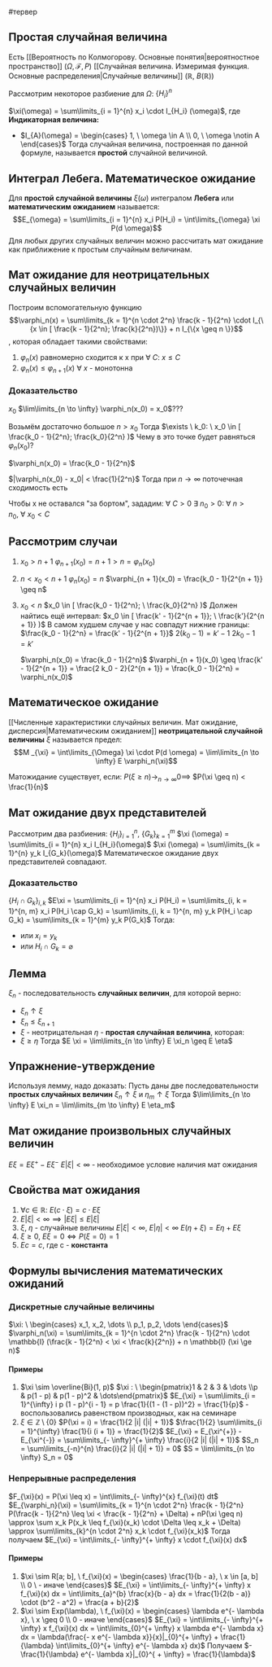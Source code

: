 #тервер 
## Простая случайная величина
Есть [[Вероятность по Колмогорову. Основные понятия|вероятностное пространство]] $(\Omega, \mathcal{F}, P)$
[[Случайная величина. Измеримая функция. Основные распределения|Случайные величины]] $(\mathbb{R}, \ B(\mathbb{R}))$

Рассмотрим некоторое разбиение для $\Omega$: $\{ H_i \}^n$

$\xi(\omega) = \sum\limits_{i = 1}^{n} x_i \cdot I_{H_i} (\omega)$, где
**Индикаторная величина:**
- $I_{A}(\omega) = \begin{cases} 1, \ \omega \in A \\ 0, \ \omega \notin A \end{cases}$
Тогда случайная величина, построенная по данной формуле, называется **простой** случайной величиной.

## Интеграл Лебега. Математическое ожидание
Для **простой случайной величины** $\xi(\omega)$ интегралом **Лебега** или **математическим ожиданием** называется: $$E_{\omega} = \sum\limits_{i = 1}^{n} x_i P(H_i) = \int\limits_{\omega} \xi P(d \omega)$$
Для любых других случайных величин можно рассчитать мат ожидание как приближение к простым случайным величинам.

## Мат ожидание для неотрицательных случайных величин
Построим вспомогательную функцию $$\varphi_n(x) = \sum\limits_{k = 1}^{n \cdot 2^n} \frac{k - 1}{2^n} \cdot I_{\{x \in [ \frac{k - 1}{2^n}; \frac{k}{2^n})\}} + n I_{\{x \geq n \}}$$, которая обладает такими свойствами:
1) $\varphi_n(x)$ равномерно сходится к x при $\forall \ C: \ x \leq C$
2) $\varphi_n(x) \leq \varphi_{n + 1}(x) \ \forall \ x$ - монотонна

### Доказательство
$x_0$
$\lim\limits_{n \to \infty} \varphi_n(x_0) = x_0$???

Возьмём достаточно большое $n > x_0$
Тогда $\exists \ k_0: \ x_0 \in [ \frac{k_0 - 1}{2^n}; \frac{k_0}{2^n} )$
Чему в это точке будет равняться $\varphi_n(x_0)$?

$\varphi_n(x_0) = \frac{k_0 - 1}{2^n}$

$|\varphi_n(x_0) - x_0| < \frac{1}{2^n}$
Тогда при $n \to \infty$ поточечная сходимость есть

Чтобы x не оставался "за бортом", зададим:
$\forall \ C > 0 \ \exists\ n_0 > 0: \ \forall \ n > n_0, \ \forall \ x_0 < C$

## Рассмотрим случаи
1) $x_0 > n + 1$
	$\varphi_{n + 1} (x_0) = n + 1 > n = \varphi_n(x_0)$
2) $n < x_0 < n + 1$
	$\varphi_n(x_0) = n$
	$\varphi_{n + 1}(x_0) = \frac{k_0 - 1}{2^{n + 1}} \geq n$
3) $x_0 < n$
	$x_0 \in [ \frac{k_0 - 1}{2^n}; \ \frac{k_0}{2^n} )$
	Должен найтись ещё интервал:
	$x_0 \in [ \frac{k' - 1}{2^{n + 1}}; \ \frac{k'}{2^{n + 1}}  )$
	В самом худшем случае у нас совпадут нижние границы:
	$\frac{k_0 - 1}{2^n} = \frac{k' - 1}{2^{n + 1}}$
	$2(k_0 - 1) = k' - 1$
	$2k_0 - 1 = k'$
	
	$\varphi_n(x_0) = \frac{k_0 - 1}{2^n}$
	$\varphi_{n + 1}(x_0) \geq \frac{k' - 1}{2^{n + 1}} = \frac{2 k_0 - 2}{2^{n + 1}} = \frac{k_0 - 1}{2^n} = \varphi_n(x_0)$

## Математическое ожидание
[[Численные характеристики случайных величин. Мат ожидание, дисперсия|Математическим ожиданием]] **неотрицательной случайной величины**  $\xi$ называется предел: $$M _{\xi} = \int\limits_{\Omega} \xi \cdot P(d \omega) = \lim\limits_{n \to \infty} E \varphi_n(\xi)$$

Матожидание существует, если:
$P(\xi \geq n) \to_{n \to \infty} 0 \implies$
$P(\xi \geq n) < \frac{1}{n}$

## Мат ожидание двух представителей
Рассмотрим два разбиения: $\{ H_i \}_{i = 1}^{n}, \ \{ G_k \}_{k = 1}^{m}$
$\xi (\omega) = \sum\limits_{i = 1}^{n} x_i I_{H_i}(\omega)$
$\xi (\omega) = \sum\limits_{k = 1}^{n} y_k I_{G_k}(\omega)$
Математическое ожидание двух представителей совпадают.

### Доказательство
$\{ H_i \cap G_k \}_{i, k}$
$E\xi = \sum\limits_{i = 1}^{n} x_i P(H_i) = \sum\limits_{i, k = 1}^{n, m} x_i P(H_i \cap G_k) = \sum\limits_{i, k = 1}^{n, m} y_k P(H_i \cap G_k) = \sum\limits_{k = 1}^{m} y_k P(G_k)$
Тогда:
- или $x_i = y_k$
- или $H_i \cap G_k = \varnothing$

## Лемма
$\xi_n$ - последовательность **случайных величин**, для которой верно:
- $\xi_n \uparrow \xi$
- $\xi_n \leq \xi_{n + 1}$
- $\xi$ - неотрицательная
$\eta$ - **простая случайная величина**, которая:
- $\xi \geq \eta$
Тогда $E \xi = \lim\limits_{n \to \infty} E \xi_n \geq E \eta$

## Упражнение-утверждение
Используя лемму, надо доказать:
Пусть даны две последовательности **простых случайных величин** $\xi_n \uparrow \xi$ и $\eta_m \uparrow \xi$
	Тогда $\lim\limits_{n \to \infty} E \xi_n = \lim\limits_{m \to \infty} E \eta_m$

## Мат ожидание произвольных случайных величин
$E \xi = E \xi^{+} - E \xi^{-}$
$E|\xi| < \infty$ - необходимое условие наличия мат ожидания

## Свойства мат ожидания
1) $\forall c \in \mathbb{R}: \ E(c \cdot \xi) = c \cdot E \xi$
2) $E|\xi| < \infty \implies |E \xi| \leq E|\xi|$
3) $\xi, \ \eta$ - случайные величины
	$E |\xi| < \infty, \ E |\eta| < \infty$
	$E(\eta + \xi) = E \eta + E \xi$
4) $\xi \geq 0, \ E \xi = 0 \iff P(\xi = 0) = 1$
5) $Ec = c$, где c - **константа**

## Формулы вычисления математических ожиданий
### Дискретные случайные величины
$\xi: \ \begin{cases} x_1, x_2, \dots \\ p_1, p_2, \dots \end{cases}$	$\varphi_n(\xi) = \sum\limits_{k = 1}^{n \cdot 2^n} \frac{k - 1}{2^n} \cdot \mathbb{I} (\frac{k - 1}{2^n} < \xi < \frac{k}{2^n}) + n \mathbb{I} (\xi \ge n)$
#### Примеры
1) $\xi \sim \overline{Bi}(1, p)$
	$\xi : \ \begin{pmatrix}1 & 2 & 3 & \dots \\p & p(1 - p) & p(1 - p)^2 & \dots\end{pmatrix}$
	$E_{\xi} = \sum\limits_{i = 1}^{\infty} i p (1 - p)^{i - 1} = p \frac{1}{(1 - (1 - p))^2} = \frac{1}{p}$ - воспользовались равенством производных, как на семинаре
2) $\xi \in \mathbb{Z} \setminus \{ 0 \}$
	$P(\xi = i) = \frac{1}{2 |i| (|i| + 1)}$
	$\frac{1}{2} \sum\limits_{i = 1}^{\infty} \frac{1}{i (i + 1)} = \frac{1}{2}$
	$E_{\xi} = E_{\xi^{+}} - E_{\xi^{-}} = \sum\limits_{- \infty}^{+ \infty} \frac{i}{2 |i| (|i| + 1)}$
	$S_n = \sum\limits_{-n}^{n} \frac{i}{2 |i| (|i| + 1)} = 0$
	$S = \lim\limits_{n \to \infty} S_n = 0$
### Непрерывные распределения
$F_{\xi}(x) = P(\xi \leq x) = \int\limits_{- \infty}^{x} f_{\xi}(t) dt$
$E_{\varphi_n}(\xi) = \sum\limits_{k = 1}^{n \cdot 2^n} \frac{k - 1}{2^n} P(\frac{k - 1}{2^n} \leq \xi < \frac{k - 1}{2^n} + \Delta) + nP(\xi \geq n) \approx \sum x_k P(x_k \leq f_{\xi}(x_k) \cdot \Delta \leq x_k + \Delta) \approx \sum\limits_{k}^{n \cdot 2^n} x_k \cdot f_{\xi}(x_k)$
Тогда получаем $E_{\xi} = \int\limits_{- \infty}^{+ \infty} x \cdot f_{\xi}(x) dx$

#### Примеры
1) $\xi \sim R[a; b], \ f_{\xi}(x) = \begin{cases} \frac{1}{b - a}, \ x \in [a, b] \\ 0 \ - иначе \end{cases}$
	$E_{\xi} = \int\limits_{- \infty}^{+ \infty} x f_{\xi}(x) dx = \int\limits_{a}^{b} \frac{x}{b - a} dx = \frac{1}{2(b - a)} \cdot (b^2 - a^2) = \frac{a + b}{2}$
2) $\xi \sim Exp(\lambda), \ f_{\xi}(x) = \begin{cases} \lambda e^{- \lambda x}, \ x \geq 0 \\ 0 - иначе \end{cases}$
	$E_{\xi} = \int\limits_{- \infty}^{+ \infty} x f_{\xi}(x) dx = \int\limits_{0}^{+ \infty} x \lambda e^{- \lambda x} dx = \lambda(\frac{- x e^{- \lambda x}}{x}|_{0}^{+ \infty} + \frac{1}{\lambda} \int\limits_{0}^{+ \infty} e^{- \lambda x} dx)$
	Получаем $- \frac{1}{\lambda} e^{- \lambda x}|_{0}^{ + \infty} = \frac{1}{\lambda}$